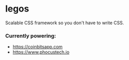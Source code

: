 # legos
Scalable CSS framework so you don't have to write CSS. 

### Currently powering:

 - https://coinbitsapp.com
 - https://www.phocustech.io



